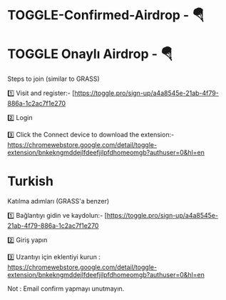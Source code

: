 # TOGGLE-Confirmed-Airdrop - 🪂
# TOGGLE Onaylı Airdrop - 🪂

Steps to join (similar to GRASS)

1️⃣ Visit and register:- [https://toggle.pro/sign-up/a4a8545e-21ab-4f79-886a-1c2ac7f1e270

2️⃣ Login

3️⃣ Click the Connect device to download the extension:- [https://chromewebstore.google.com/detail/toggle-extension/bnkekngmddejlfdeefjilpfdhomeomgb?authuser=0&hl=en ](https://chromewebstore.google.com/detail/toggle-extension/bnkekngmddejlfdeefjilpfdhomeomgb?authuser=0&hl=en )


# Turkish

Katılma adımları (GRASS'a benzer)

1️⃣ Bağlantıyı gidin ve kaydolun:- [https://toggle.pro/sign-up/a4a8545e-21ab-4f79-886a-1c2ac7f1e270

2️⃣ Giriş yapın

3️⃣ Uzantıyı için eklentiyi kurun : [https://chromewebstore.google.com/detail/toggle-extension/bnkekngmddejlfdeefjilpfdhomeomgb?authuser=0&hl=en ](https://chromewebstore.google.com/detail/toggle-extension/bnkekngmddejlfdeefjilpfdhomeomgb?authuser=0&hl=en )

Not : Email confirm yapmayı unutmayın.
